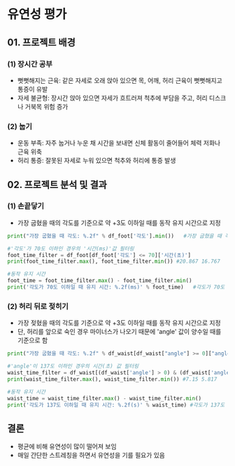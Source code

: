 # 유연성 평가

## 01. 프로젝트 배경
### (1) 장시간 공부
- 뻣뻣해지는 근육: 같은 자세로 오래 앉아 있으면 목, 어깨, 허리 근육이 뻣뻣해지고 통증이 유발
- 자세 불균형: 장시간 앉아 있으면 자세가 흐트러져 척추에 부담을 주고, 허리 디스크나 거북목 위험 증가

### (2) 눕기
- 운동 부족: 자주 눕거나 누운 채 시간을 보내면 신체 활동이 줄어들어 체력 저화나 근육 위축
- 허리 통증: 잘못된 자세로 누워 있으면 척추와 허리에 통증 발생

## 02. 프로젝트 분석 및 결과
### (1) 손끝닿기
- 가장 굽혔을 때의 각도를 기준으로 약 +3도 이하일 때를 동작 유지 시간으로 지정
```python
print("가장 굽혔을 때 각도: %.2f" % df_foot['각도'].min())   #가장 굽혔을 때 각도: 67.71

#'각도'가 70도 이하인 경우의 '시간(ms)'값 필터링
foot_time_filter = df_foot[df_foot['각도'] <= 70]['시간(초)']
print(foot_time_filter.max(), foot_time_filter.min()) #20.867 16.767

#동작 유지 시간
foot_time = foot_time_filter.max() - foot_time_filter.min()
print('각도가 70도 이하일 때 유지 시간: %.2f(ms)' % foot_time)   #각도가 70도 이하일 때 유지 시간: 4.10(ms)
```

### (2) 허리 뒤로 젖히기
- 가장 젖혔을 때의 각도를 기준으로 약 +3도 이하일 때를 동작 유지 시간으로 지정
- 단, 허리를 앞으로 숙인 경우 마이너스가 나오기 때문에 'angle' 값이 양수일 때를 기준으로 함
```python
print("가장 굽혔을 때 각도: %.2f" % df_waist[df_waist["angle"] >= 0]["angle"].min())    #가장 굽혔을 때 각도: 135.99

#'angle'이 137도 이하인 경우의 시간(초) 값 필터링
waist_time_filter = df_waist[(df_waist['angle'] > 0) & (df_waist['angle'] <= 137)]['시간(초)']
print(waist_time_filter.max(), waist_time_filter.min()) #7.15 5.817

#동작 유지 시간
waist_time = waist_time_filter.max() - waist_time_filter.min()
print('각도가 137도 이하일 때 유지 시간: %.2f(s)' % waist_time) #각도가 137도 이하일 때 유지 시간: 1.33(s)
```

## 결론
- 평균에 비해 유연성이 많이 떨어져 보임
- 매일 간단한 스트레칭을 하면서 유연성을 기를 필요가 있음